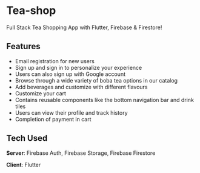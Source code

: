 # Tea-shop

Full Stack Tea Shopping App with Flutter, Firebase & Firestore!

## Features
- Email registration for new users
- Sign up and sign in to personalize your experience 
- Users can also sign up with Google account
- Browse through a wide variety of boba tea options in our catalog
- Add beverages and customize with different flavours 
- Customize your cart
- Contains reusable components like the bottom navigation bar and drink tiles
- Users can view their profile and track history
- Completion of payment in cart

## Tech Used
**Server**: Firebase Auth, Firebase Storage, Firebase Firestore

**Client**: Flutter

